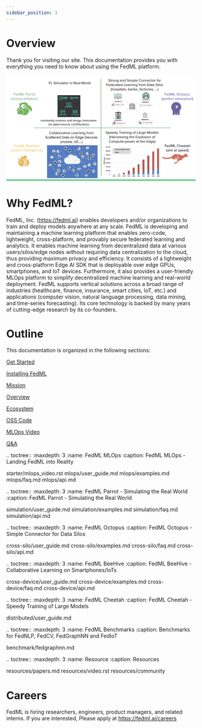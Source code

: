 ```yaml
---
sidebar_position: 1
---
```


# Overview

Thank you for visiting our site. This documentation provides you with everything you need to know about using the FedML platform.

![FedML Platform!](_static/image/mission.png 'FedML Platform')

# Why FedML?

FedML, Inc. (https://fedml.ai) enables developers and/or organizations to train and deploy models anywhere at any scale. FedML is developing and maintaining a machine learning platform that enables zero-code, lightweight, cross-platform, and provably secure federated learning and analytics. It enables machine learning from decentralized data at various users/silos/edge nodes without requiring data centralization to the cloud, thus providing maximum privacy and efficiency. It consists of a lightweight and cross-platform Edge AI SDK that is deployable over edge GPUs, smartphones, and IoT devices. Furthermore, it also provides a user-friendly MLOps platform to simplify decentralized machine learning and real-world deployment. FedML supports vertical solutions across a broad range of industries (healthcare, finance, insurance, smart cities, IoT, etc.) and applications (computer vision, natural language processing, data mining, and time-series forecasting). Its core technology is backed by many years of cutting-edge research by its co-founders.

# Outline

This documentation is organized in the following sections:

[Get Started](./overview/getting_started.md)

[Installing FedML](./overview/installation.md)

[Mission](./overview/mission.md)

[Overview](./overview/overview.md)

[Ecosystem](./overview/ecosystem.md)

[OSS Code](./overview/oss_code_architecture.md)

[MLOps Video](./overview/mlops_video.md)

[Q&A](./overview/faq.md)

.. toctree::
:maxdepth: 3
:name: FedML MLOps
:caption: FedML MLOps - Landing FedML into Reality

starter/mlops_video.rst
mlops/user_guide.md
mlops/examples.md
mlops/faq.md
mlops/api.md

.. toctree::
:maxdepth: 3
:name: FedML Parrot - Simulating the Real World
:caption: FedML Parrot - Simulating the Real World

simulation/user_guide.md
simulation/examples.md
simulation/faq.md
simulation/api.md

.. toctree::
:maxdepth: 3
:name: FedML Octopus
:caption: FedML Octopus - Simple Connector for Data Silos

cross-silo/user_guide.md
cross-silo/examples.md
cross-silo/faq.md
cross-silo/api.md

.. toctree::
:maxdepth: 3
:name: FedML BeeHive
:caption: FedML BeeHive - Collaborative Learning on Smartphones/IoTs

cross-device/user_guide.md
cross-device/examples.md
cross-device/faq.md
cross-device/api.md

.. toctree::
:maxdepth: 3
:name: FedML Cheetah
:caption: FedML Cheetah - Speedy Training of Large Models

distributed/user_guide.md

.. toctree::
:maxdepth: 3
:name: FedML Benchmarks
:caption: Benchmarks for FedNLP, FedCV, FedGraphNN and FedIoT

benchmark/fedgraphnn.md

.. toctree::
:maxdepth: 3
:name: Resource
:caption: Resources

resources/papers.md
resources/video.rst
resources/community

# Careers

FedML is hiring researchers, engineers, product managers, and related interns.
If you are interested, Please apply at https://fedml.ai/careers
